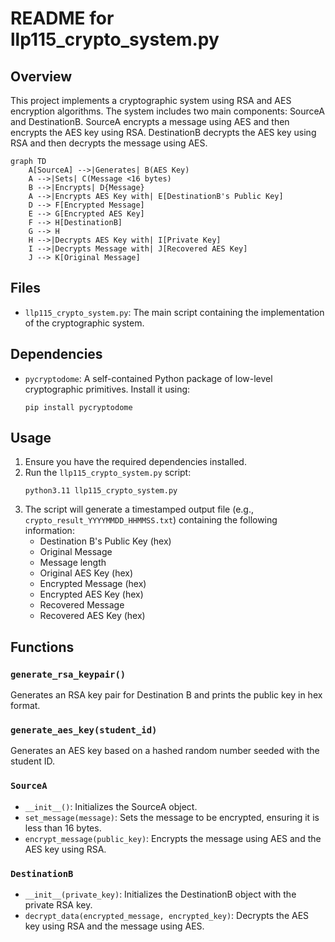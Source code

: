 # README for llp115_crypto_system.py

## Overview
This project implements a cryptographic system using RSA and AES encryption algorithms. The system includes two main components: SourceA and DestinationB. SourceA encrypts a message using AES and then encrypts the AES key using RSA. DestinationB decrypts the AES key using RSA and then decrypts the message using AES.

```mermaid
graph TD
    A[SourceA] -->|Generates| B(AES Key)
    A -->|Sets| C(Message <16 bytes)
    B -->|Encrypts| D{Message}
    A -->|Encrypts AES Key with| E[DestinationB's Public Key]
    D --> F[Encrypted Message]
    E --> G[Encrypted AES Key]
    F --> H[DestinationB]
    G --> H
    H -->|Decrypts AES Key with| I[Private Key]
    I -->|Decrypts Message with| J[Recovered AES Key]
    J --> K[Original Message]
```

## Files
- `llp115_crypto_system.py`: The main script containing the implementation of the cryptographic system.

## Dependencies
- `pycryptodome`: A self-contained Python package of low-level cryptographic primitives. Install it using:
  ```
  pip install pycryptodome
  ```

## Usage
1. Ensure you have the required dependencies installed.
2. Run the `llp115_crypto_system.py` script:
   ```
   python3.11 llp115_crypto_system.py
   ```
3. The script will generate a timestamped output file (e.g., `crypto_result_YYYYMMDD_HHMMSS.txt`) containing the following information:
   - Destination B's Public Key (hex)
   - Original Message
   - Message length
   - Original AES Key (hex)
   - Encrypted Message (hex)
   - Encrypted AES Key (hex)
   - Recovered Message
   - Recovered AES Key (hex)

## Functions
### `generate_rsa_keypair()`
Generates an RSA key pair for Destination B and prints the public key in hex format.

### `generate_aes_key(student_id)`
Generates an AES key based on a hashed random number seeded with the student ID.

### `SourceA`
- `__init__()`: Initializes the SourceA object.
- `set_message(message)`: Sets the message to be encrypted, ensuring it is less than 16 bytes.
- `encrypt_message(public_key)`: Encrypts the message using AES and the AES key using RSA.

### `DestinationB`
- `__init__(private_key)`: Initializes the DestinationB object with the private RSA key.
- `decrypt_data(encrypted_message, encrypted_key)`: Decrypts the AES key using RSA and the message using AES.


